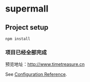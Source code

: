 # supermall

## Project setup

```
npm install
```

### 项目已经全部完成

预览地址：http://www.timetreasure.cn

See [Configuration Reference](https://cli.vuejs.org/config/).
